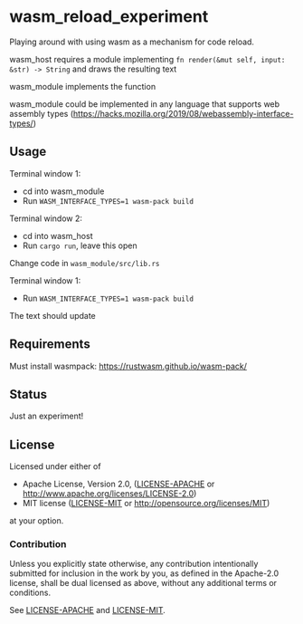 # wasm_reload_experiment

Playing around with using wasm as a mechanism for code reload.

wasm_host requires a module implementing `fn render(&mut self, input: &str) -> String` and draws the resulting text

wasm_module implements the function

wasm_module could be implemented in any language that supports web assembly types (https://hacks.mozilla.org/2019/08/webassembly-interface-types/)

## Usage

Terminal window 1:
 * cd into wasm_module
 * Run `WASM_INTERFACE_TYPES=1 wasm-pack build`

Terminal window 2:
 * cd into wasm_host
 * Run `cargo run`, leave this open

Change code in `wasm_module/src/lib.rs`

Terminal window 1:
 * Run `WASM_INTERFACE_TYPES=1 wasm-pack build`

The text should update

## Requirements

Must install wasmpack: https://rustwasm.github.io/wasm-pack/

## Status

Just an experiment!

## License

Licensed under either of

* Apache License, Version 2.0, ([LICENSE-APACHE](LICENSE-APACHE) or http://www.apache.org/licenses/LICENSE-2.0)
* MIT license ([LICENSE-MIT](LICENSE-MIT) or http://opensource.org/licenses/MIT)

at your option.

### Contribution

Unless you explicitly state otherwise, any contribution intentionally
submitted for inclusion in the work by you, as defined in the Apache-2.0
license, shall be dual licensed as above, without any additional terms or
conditions.

See [LICENSE-APACHE](LICENSE-APACHE) and [LICENSE-MIT](LICENSE-MIT).
